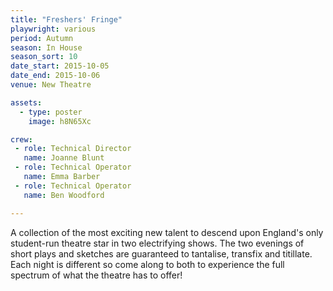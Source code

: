 ```yaml
---
title: "Freshers' Fringe"
playwright: various
period: Autumn
season: In House
season_sort: 10
date_start: 2015-10-05
date_end: 2015-10-06
venue: New Theatre

assets:
  - type: poster
    image: h8N65Xc

crew:
 - role: Technical Director
   name: Joanne Blunt
 - role: Technical Operator
   name: Emma Barber
 - role: Technical Operator
   name: Ben Woodford

---
```



A collection of the most exciting new talent to descend upon England's only student-run theatre star in two electrifying shows. The two evenings of short plays and sketches are guaranteed to tantalise, transfix and titillate. Each night is different so come along to both to experience the full spectrum of what the theatre has to offer!

